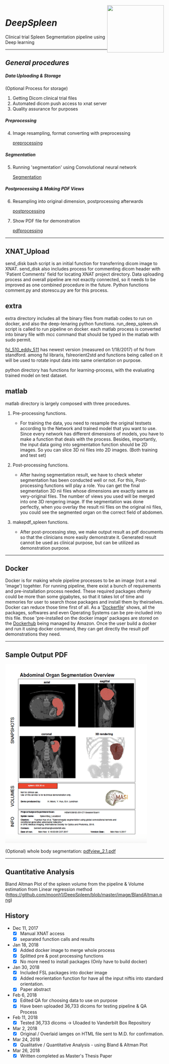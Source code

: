 <img align="right" width="180" height="150" src="https://github.com/moonh1/DeepSpleen/blob/master/extra/masilablogo.jpg">

# *DeepSpleen*

Clinical trial Spleen Segmentation pipeline using Deep learning

--------------------------------------------------------------------------------------------------------------

## *General procedures*
##### **Data Uploading & Storage**
(Optional Process for storage)
1. Getting Dicom clinical trial files
2. Automated dicom push access to xnat server 
3. Quality assurance for purposes

##### **Preprocessing**
4. Image resampling, format converting with preprocessing

     [preprocessing](https://github.com/moonh1/DeepSpleen/tree/master/matlab/prepro_spleen)

##### **Segmentation**
5. Running 'segmentation' using Convolutional neural network

     [Segmentation](https://github.com/moonh1/DeepSpleen/tree/master/extra/python)

##### **Postprocessing & Making PDF Views**
6. Resampling into original dimension, postprocessing afterwards

     [postprocessing](https://github.com/moonh1/DeepSpleen/tree/master/matlab/postpro_spleen)
  
7. Show PDF file for demonstration

     [pdfprocessing](https://github.com/moonh1/DeepSpleen/tree/master/matlab/makepdf_spleen)


--------------------------------------------------------------------------------------------------------------

## XNAT_Upload
send_disk bash script is an initial function for transferring dicom image to XNAT.
send_disk also includes process for commenting dicom header with 'Patient Comments' field for locating XNAT project directory. Data uploading process and overall pipeline are not exactly connected, so it needs to be improved as one combined procedure in the future. Python functions comment.py and storescu.py are for this process.

## extra
extra directory includes all the binary files from matlab codes to run on docker, and also the deep-lenaring python functions.
run_deep_spleen.sh script is called to run pipeline on docker.
each matlab process is converted into binary file with mcc command that should be typed in the matlab with sudo permit.

[fsl_510_eddy_511](https://github.com/moonh1/DeepSpleen/tree/master/extra/fsl_510_eddy_511) has newest version (measured on 1/18/2017) of fsl from standford. among fsl libraris, fslreorient2std and functions being called on it will be used to rotate input data into same orientation on purpose.

python directory has functions for learning-process, with the evaluating trained model on test dataset.

## matlab
matlab directory is largely composed with three procedures.
1. Pre-processing functions.
   - For training the data, you need to resample the original testsets according to the Network and trained model that you       want to use. Since every network has different dimensions of models, you have to make a function that deals with the         process.
    Besides, importantly, the input data going into segmentation function should be 2D images. So you can slice 3D nii files     into 2D images. (Both training and test set)

2. Post-processing functions.
   - After having segmentation result, we have to check wheter segmentation has been conducted well or not. For this, Post-       processing functions will play a role. You can get the final segmentation 3D nii files whose dimensions are exactly same as very-original files. The number of views you used will be merged into one 3D rengering image. If the segmentation was done perfectly, when you overlay the result nii files on the original nii files, you could see the segmented organ on the correct field of abdomen.

3. makepdf_spleen functions.
   - After post-processing step, we make output result as pdf documents so that the clinicians more easily demonstrate it. Generated result cannot be used as clinical purpose, but can be utilized as demonstration purpose.
   

--------------------------------------------------------------------------------------------------------------

## Docker
Docker is for making whole pipeline processes to be an image (not a real 'image') togehter.
For running pipeline, there exist a bunch of requirements and pre-installation process needed. These required packages oftenly could be more than some gigabytes, so that it takes lot of time and memories for user to search those packages and install them by theirselves.
Docker can reduce those time first of all. As a '[Dockerfile](https://github.com/moonh1/DeepSpleen/blob/master/Dockerfile)' shows, all the packages, softwares and even Operating Systems can be pre-included into this file. those 'pre-installed on the docker image' packages are stored on the [Dockerhub](https://hub.docker.com/) being managed by Amazon. Once the user build a docker and run it using docker command, they can get directly the result pdf demonstrations they need.

--------------------------------------------------------------------------------------------------------------

## Sample Output PDF
![](image/Scan_1.png)

(Optional) whole body segmentation: [pdfview_2.1.pdf](https://github.com/moonh1/DeepSpleen/blob/master/image/pdfview_2.1.pdf)


--------------------------------------------------------------------------------------------------------------

## Quantitative Analysis

Bland Altman Plot of the spleen volume from the pipeline & Volume estimation from Linear regression method
(https://github.com/moonh1/DeepSpleen/blob/master/image/BlandAltman.png)

## History
- Dec 11, 2017
  - [x] Manual XNAT access 
  - [x] separated function calls and results

- Jan 18, 2018
  - [x] Added docker image to merge whole process
  - [x] Splitted pre & post processing functions
  - [x] No more need to install packages (Only have to build docker)
  
- Jan 30, 2018
  - [x] Included FSL packages into docker image
  - [x] Added reorientation function for have all the input niftis into standard orientation.
  - [x] Paper abstract 
  
- Feb 6, 2018
  - [x] Edited QA for choosing data to use on purpose
  - [x] Have been uploaded 36,733 dicoms for testing pipeline & QA Process
  
- Feb 11, 2018
  - [x] Tested 36,733 dicoms -> Uloaded to Vanderbilt Box Repository

- Mar 2, 2018
  - [x] Original / Overlaid iamges on HTML file sent to M.D. for confirmation.
 
- Mar 24, 2018
  - [x] Qualitative / Quantitative Analysis - using Bland & Altman Plot
  
- Mar 26, 2018
  - [x] Written completed as Master's Thesis Paper
